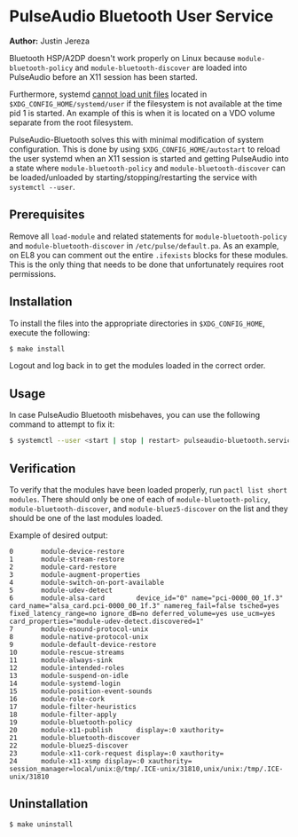 PulseAudio Bluetooth User Service
=================================

**Author:** Justin Jereza

Bluetooth HSP/A2DP doesn't work properly on Linux because `module-bluetooth-policy` and `module-bluetooth-discover` are loaded into PulseAudio before an X11 session has been started.

Furthermore, systemd [cannot load unit files](https://www.freedesktop.org/software/systemd/man/systemctl.html#enable%20UNIT%E2%80%A6) located in `$XDG_CONFIG_HOME/systemd/user` if the filesystem is not available at the time pid 1 is started. An example of this is when it is located on a VDO volume separate from the root filesystem.

PulseAudio-Bluetooth solves this with minimal modification of system configuration. This is done by using `$XDG_CONFIG_HOME/autostart` to reload the user systemd when an X11 session is started and getting PulseAudio into a state where `module-bluetooth-policy` and `module-bluetooth-discover` can be loaded/unloaded by starting/stopping/restarting the service with `systemctl --user`.

Prerequisites
-------------

Remove all `load-module` and related statements for `module-bluetooth-policy` and `module-bluetooth-discover` in `/etc/pulse/default.pa`. As an example, on EL8 you can comment out the entire `.ifexists` blocks for these modules. This is the only thing that needs to be done that unfortunately requires root permissions.

Installation
------------

To install the files into the appropriate directories in `$XDG_CONFIG_HOME`, execute the following:

```sh
$ make install
```

Logout and log back in to get the modules loaded in the correct order.

Usage
-----

In case PulseAudio Bluetooth misbehaves, you can use the following command to attempt to fix it:

```sh
$ systemctl --user <start | stop | restart> pulseaudio-bluetooth.service
```

Verification
------------

To verify that the modules have been loaded properly, run `pactl list short modules`. There should only be one of each of `module-bluetooth-policy`, `module-bluetooth-discover`, and `module-bluez5-discover` on the list and they should be one of the last modules loaded.

Example of desired output:

```
0       module-device-restore
1       module-stream-restore
2       module-card-restore
3       module-augment-properties
4       module-switch-on-port-available
5       module-udev-detect
6       module-alsa-card        device_id="0" name="pci-0000_00_1f.3" card_name="alsa_card.pci-0000_00_1f.3" namereg_fail=false tsched=yes fixed_latency_range=no ignore_dB=no deferred_volume=yes use_ucm=yes card_properties="module-udev-detect.discovered=1"
7       module-esound-protocol-unix
8       module-native-protocol-unix
9       module-default-device-restore
10      module-rescue-streams
11      module-always-sink
12      module-intended-roles
13      module-suspend-on-idle
14      module-systemd-login
15      module-position-event-sounds
16      module-role-cork
17      module-filter-heuristics
18      module-filter-apply
19      module-bluetooth-policy
20      module-x11-publish      display=:0 xauthority=
21      module-bluetooth-discover
22      module-bluez5-discover
23      module-x11-cork-request display=:0 xauthority=
24      module-x11-xsmp display=:0 xauthority= session_manager=local/unix:@/tmp/.ICE-unix/31810,unix/unix:/tmp/.ICE-unix/31810

```

Uninstallation
--------------

```sh
$ make uninstall
```

